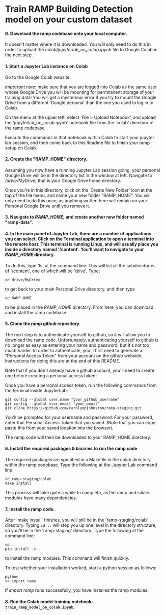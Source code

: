 # Train RAMP Building Detection model on your custom dataset

#### 0. Download the ramp codebase onto your local computer. 

It doesn't matter where it is downloaded. You will only need to do this in order to upload the *colab/jupyterlab_on_colab.ipynb* file to Google Colab in the next step.

#### 1. Start a Jupyter Lab instance on Colab

Go to the Google Colab website. 

*Important note*: make sure that you are logged into Colab as the same user whose Google Drive you will be mounting for permnanent storage of your training data! You will get a mysterious error if you try to mount the Google Drive from a different 'Google persona' than the one you used to log in to Colab. 

On the menu at the upper left, select 'File > Upload Notebook', and upload the 'jupyterlab_on_colab.ipynb' notebook file from the 'colab' directory of the ramp codebase. 

Execute the commands in that notebook within Colab to start your jupyter lab session, and then come back to this Readme file to finish your ramp setup on Colab.

#### 2. Create the "RAMP_HOME" directory.

Assuming you now have a running Jupyter Lab session going, your personal Google Drive will be in the directory list in the window at left. Navigate to */drive/MyDrive*; that is your Google Drive home directory. 

Once you're in this directory, click on the 'Create New Folder' icon at the top of the file menu, and name your new folder "RAMP_HOME". You will only need to do this once, as anything written here will remain on your Personal Google Drive until you remove it.


#### 3. Navigate to *RAMP_HOME*, and create another new folder named "ramp-data".

#### 4. In the main panel of Jupyter Lab, there are a number of applications you can select. Click on the Terminal application to open a terminal into the remote host. This terminal is running Linux, and will usually place you inside a directory named '/content'. You'll want to navigate to your *RAMP_HOME* directory. 

To do this, type 'ls' at the command line. This will list all the subdirectories of '/content', one of which will be 'drive'. Type:

```
cd drive/MyDrive
```

to get back to your main Personal Drive directory, and then type 

```
cd RAMP_HOME
```

to be placed in the *RAMP_HOME* directory. From here, you can download and install the ramp codebase. 

#### 5. Clone the ramp github repository.

The next step is to authenticate yourself to github, so it will allow you to download the ramp code. Unfortunately, authenticating yourself to github is no longer as easy as entering your name and password, but it's not too much harder. In order to authenticate, you'll first need to generate a "Personal Access Token" from your account on the github webside. Instructions for doing this are at the end of this README. 

Note that if you don't already have a github account, you'll need to create one before creating a personal access token!

Once you have a personal access token, run the following commands from the terminal inside JupyterLab:

```
git config --global user.name "your_github_username"
git config --global user.email "your_email"
git clone https://github.com/carolynpjohnston/ramp-staging.git
```
You'll be prompted for your username and password. For your password, enter that Personal Access Token that you saved. (Note that you can copy-paste this from your saved location into the browser).

The ramp code will then be downloaded to your RAMP_HOME directory.

#### 6. Install the required packages & binaries to run the ramp code

The required packages are specified in a Makefile in the colab directory within the ramp codebase. Type the following at the Jupyter Lab command line:

```
cd ramp-staging/colab
make install
```

This process will take quite a while to complete, as the ramp and solaris modules have many dependencies.

#### 7. Install the ramp code. 

After 'make install' finishes, you will still be in the 'ramp-staging/colab' directory. Typing `cd ..` will step you up one level in the directory structure, so you'll be in the 'ramp-staging' directory. Type the following at the command line:

```
cd ..
pip install -e .
```

to install the ramp modules. This command will finish quickly.

To test whether your installation worked, start a python session as follows:

```
python
>> import ramp
```

If *import ramp* runs successfully, you have installed the ramp modules.

#### 8. Run the Colab model training notebook: `train_ramp_model_on_colab.ipynb`.